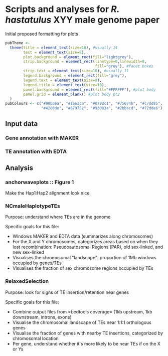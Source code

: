 # Scripts and analyses for *R. hastatulus* XYY male genome paper

Initial proposed formatting for plots

```r
pubTheme <-
  theme(title = element_text(size=10), #usually 14
        text = element_text(size=8),
        plot.background = element_rect(fill="lightgrey"),
        strip.background = element_rect(linetype=0,linewidth=8,
                                        fill="grey"), #facet boxes
        strip.text = element_text(size=10), #usually 11
        legend.background = element_rect(fill="grey"),
        legend.text = element_text(size=8),
        legend.title = element_text(size=10),
        panel.background = element_rect(fill="#FFFFFF"), #plot body
        panel.grid = element_blank() #plot body pt2
  )
pubColours <- c("#90bb6a", "#1a63ca", "#0792c1", "#75674b", "#c7dd85",
                "#4200de", "#679752", "#93003a", "#2bbacd", "#72dde6")
```

## Input data

### Gene annotation with MAKER

### TE annotation with EDTA

## Analysis

### anchorwaveplots :: Figure 1
Make the Hap1:Hap2 alignment look nice

### NCmaleHaplotypeTEs
Purpose: understand where TEs are in the genome

Specific goals for this file:
- Windows MAKER and EDTA data (summarizes along chromosomes)
- For the X and Y chromosomes, categorizes areas based on when they lost recombination: Pseudoautosomal Regions (PAR), old sex-linked, and new sex-linked
- Visualises the chromosomal "landscape": proportion of 1Mb windows occupied by genes/TEs
- Visualises the fraction of sex chromosome regions occupied by TEs

### RelaxedSelection
Purpose: look for signs of TE insertion/retention near genes

Specific goals for this file:
- Combine output files from =bedtools coverage= (1kb upstream, 1kb downstream, introns, exons)
- Visualise the chromosomal landscape of TEs near 1:1:1 orthologous genes
- Visualise the fraction of genes with nearby TE insertions, categorized by chromosomal location
- Per gene, understand whether it's more likely to be near TEs if on the X or Ys
